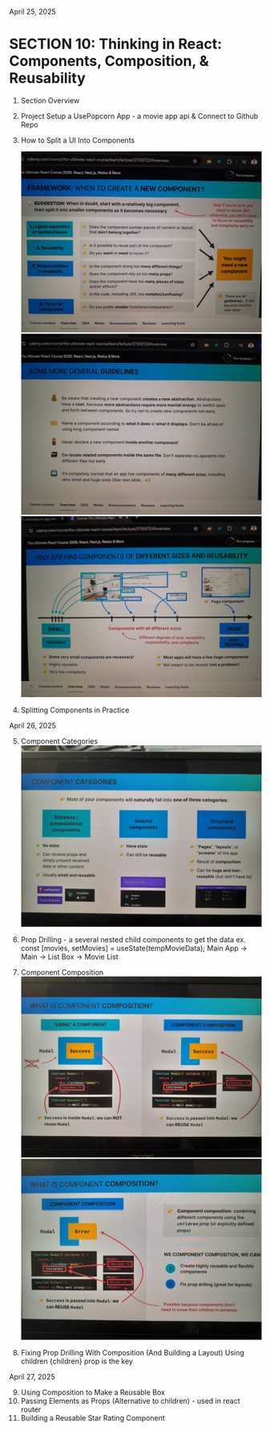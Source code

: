 April 25, 2025

# SECTION 10: Thinking in React: Components, Composition, & Reusability

1. Section Overview

2. Project Setup a UsePopcorn App - a movie app api & Connect to Github Repo

3. How to Split a UI Into Components

   ![alt text](/src/screenshot/image.png)
   ![alt text](/src/screenshot/image-1.png)
   ![alt text](/src/screenshot/image-2.png)

4. Splitting Components in Practice

April 26, 2025

5. Component Categories
   ![alt text](/src/screenshot/image-3.png)

6. Prop Drilling - a several nested child components to get the data
   ex. const [movies, setMovies] = useState(tempMovieData);
   Main App -> Main -> List Box -> Movie List

7. Component Composition
   ![alt text](/src/screenshot/image-4.png)
   ![alt text](image-5.png)

8. Fixing Prop Drilling With Composition (And Building a Layout)
   Using children {children} prop is the key

April 27, 2025

9. Using Composition to Make a Reusable Box
10. Passing Elements as Props (Alternative to children) - used in react router
11. Building a Reusable Star Rating Component

